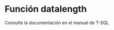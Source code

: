 ﻿---
FunctionName: "datalength"
FunctionType: "SQL"
Autogenerated: true
---

# Función  datalength

Consulte la documentación en el manual de T-SQL
